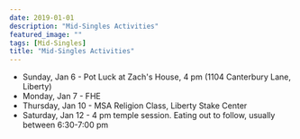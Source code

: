 ```yaml
---
date: 2019-01-01
description: "Mid-Singles Activities"
featured_image: ""
tags: [Mid-Singles]
title: "Mid-Singles Activities"
---
```


- Sunday, Jan 6 - Pot Luck at Zach's House, 4 pm (1104 Canterbury Lane, Liberty)
- Monday, Jan 7 - FHE
- Thursday, Jan 10 - MSA Religion Class, Liberty Stake Center
- Saturday, Jan 12 - 4 pm temple session. Eating out to follow, usually between 6:30-7:00 pm